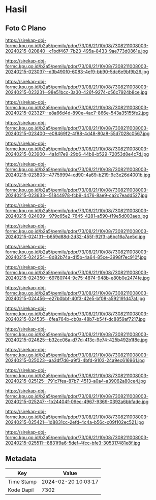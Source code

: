 # Hasil

## Foto C Plano

https://sirekap-obj-formc.kpu.go.id/b2a5/pemilu/pdpr/73/08/21/10/08/7308211008003-20240215-020840--c1bdf467-7b23-495a-8433-9ae773d0861e.jpg

https://sirekap-obj-formc.kpu.go.id/b2a5/pemilu/pdpr/73/08/21/10/08/7308211008003-20240215-023037--d3b490f0-6083-4ef9-bb90-5dc6e9bf9b26.jpg

https://sirekap-obj-formc.kpu.go.id/b2a5/pemilu/pdpr/73/08/21/10/08/7308211008003-20240215-023231--98e51bcc-3a30-426f-9274-c56c7924b8ce.jpg

https://sirekap-obj-formc.kpu.go.id/b2a5/pemilu/pdpr/73/08/21/10/08/7308211008003-20240215-023327--e8a66d4d-890e-4ac7-866e-543a35155fe2.jpg

https://sirekap-obj-formc.kpu.go.id/b2a5/pemilu/pdpr/73/08/21/10/08/7308211008003-20240215-023400--e08469f2-4f88-4d48-80a8-55d7028c0567.jpg

https://sirekap-obj-formc.kpu.go.id/b2a5/pemilu/pdpr/73/08/21/10/08/7308211008003-20240215-023900--4a1d17e9-29b6-44b8-b529-72053d8e4c7d.jpg

https://sirekap-obj-formc.kpu.go.id/b2a5/pemilu/pdpr/73/08/21/10/08/7308211008003-20240215-023803--47759994-cd90-4a69-b219-9c3e26d4001b.jpg

https://sirekap-obj-formc.kpu.go.id/b2a5/pemilu/pdpr/73/08/21/10/08/7308211008003-20240215-023633--51844978-fcb9-4476-8ae9-ca2c7eadd527.jpg

https://sirekap-obj-formc.kpu.go.id/b2a5/pemilu/pdpr/73/08/21/10/08/7308211008003-20240215-024039--979c65e2-7645-4281-a590-f19e5d003aeb.jpg

https://sirekap-obj-formc.kpu.go.id/b2a5/pemilu/pdpr/73/08/21/10/08/7308211008003-20240215-024131--b659d88d-2d32-455f-92f3-a6bc16a7ae5d.jpg

https://sirekap-obj-formc.kpu.go.id/b2a5/pemilu/pdpr/73/08/21/10/08/7308211008003-20240215-024254--8d82b74a-d15b-4a64-85ce-3998f7ec910f.jpg

https://sirekap-obj-formc.kpu.go.id/b2a5/pemilu/pdpr/73/08/21/10/08/7308211008003-20240215-024350--69780744-9c75-4874-948b-e80b0e2474fe.jpg

https://sirekap-obj-formc.kpu.go.id/b2a5/pemilu/pdpr/73/08/21/10/08/7308211008003-20240215-024456--e27b0bbf-40f3-42e5-bf08-a592191d47af.jpg

https://sirekap-obj-formc.kpu.go.id/b2a5/pemilu/pdpr/73/08/21/10/08/7308211008003-20240215-024535--6fea764b-cb0a-48b7-b54f-dc8859af7217.jpg

https://sirekap-obj-formc.kpu.go.id/b2a5/pemilu/pdpr/73/08/21/10/08/7308211008003-20240215-024625--b32cc06a-d77d-413c-9e74-425b492b1f8e.jpg

https://sirekap-obj-formc.kpu.go.id/b2a5/pemilu/pdpr/73/08/21/10/08/7308211008003-20240215-025023--aa3df7d6-a9f3-4bfd-9103-24a9ec616961.jpg

https://sirekap-obj-formc.kpu.go.id/b2a5/pemilu/pdpr/73/08/21/10/08/7308211008003-20240215-025125--791c7fea-87b7-4513-a0a4-a39062a80ce4.jpg

https://sirekap-obj-formc.kpu.go.id/b2a5/pemilu/pdpr/73/08/21/10/08/7308211008003-20240215-025247--1b24404f-09ec-4967-9369-0392a6bbfade.jpg

https://sirekap-obj-formc.kpu.go.id/b2a5/pemilu/pdpr/73/08/21/10/08/7308211008003-20240215-025421--1d8831cc-2efd-4c4a-b56c-c09f102ec521.jpg

https://sirekap-obj-formc.kpu.go.id/b2a5/pemilu/pdpr/73/08/21/10/08/7308211008003-20240215-025511--8831f9a6-5def-4fcc-bfe3-305317481e8f.jpg


## Metadata

| Key        | Value               |
| ---------- | ------------------- |
| Time Stamp | 2024-02-20 10:03:17 |
| Kode Dapil | 7302                |



